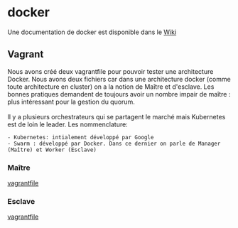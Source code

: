 <h1>docker</h1>

Une documentation de docker est disponible dans le <a href='https://github.com/lekpamartin/docker/wiki'>Wiki</a>

<h2>Vagrant</h2>
Nous avons créé deux vagrantfile pour pouvoir tester une architecture Docker. Nous avons deux fichiers car dans une architecture docker (comme toute architecture en cluster) on a la notion de Maître et d'esclave. Les bonnes pratiques demandent de toujours avoir un nombre impair de maître : plus intéressant pour la gestion du quorum. 
<br><br>
Il y a plusieurs orchestrateurs qui se partagent le marché mais Kubernetes est de loin le leader. Les nommenclature:
<pre><code>- Kubernetes: intialement développé par Google
- Swarm : développé par Docker. Dans ce dernier on parle de Manager (Maître) et Worker (Esclave)
</code></pre>


<h3>Maître </h3>

<a href='https://github.com/lekpamartin/vagrant/tree/master/vagrantfile/VirtualBox/centos7_docker_master'>vagrantfile</a>

<h3>Esclave </h3>

<a href='https://github.com/lekpamartin/vagrant/tree/master/vagrantfile/VirtualBox/centos7_docker_slave'>vagrantfile</a>
